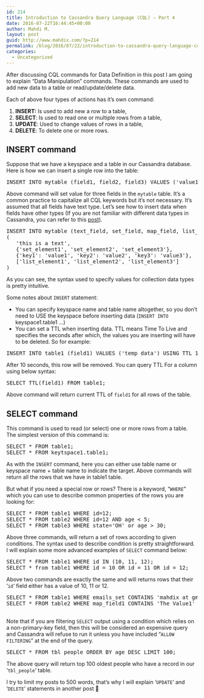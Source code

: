 ```yaml
---
id: 214
title: Introduction to Cassandra Query Language (CQL) – Part 4
date: 2016-07-22T16:44:45+00:00
author: Mahdi M.
layout: post
guid: http://www.mahdix.com/?p=214
permalink: /blog/2016/07/22/introduction-to-cassandra-query-language-cql-part-4/
categories:
  - Uncategorized
---
```

After discussing CQL commands for Data Definition in this post I am going to explain &#8220;Data Manipulation&#8221; commands. These commands are used to add new data to a table or read/update/delete data.

Each of above four types of actions has it&#8217;s own command:

  1. ****INSERT**:** Is used to add new a row to a table,
  2. **SELECT**: Is used to read one or multiple rows from a table,
  3. **UPDATE**: Used to change values of rows in a table,
  4. **DELETE**: To delete one or more rows.

## INSERT command

Suppose that we have a keyspace and a table in our Cassandra database. Here is how we can insert a single row into the table:

<pre>INSERT INTO mytable (field1, field2, field3) VALUES ('value1', 'value2', 'value3);</pre>

Above command will set value for three fields in the `mytable` table. It&#8217;s a common practice to capitalize all CQL keywords but it&#8217;s not necessary. It&#8217;s assumed that all fields have text type. Let&#8217;s see how to insert data when fields have other types (If you are not familiar with different data types in Cassandra, you can refer to this [post](http://www.mahdix.com/blog/2016/06/19/introduction-to-cassandra-query-language-cql-part-2/)).

<pre>INSERT INTO mytable (text_field, set_field, map_field, list_field) VALUES 
(
   'this is a text', 
   {'set_element1', 'set_element2', 'set_element3'}, 
   {'key1': 'value1', 'key2': 'value2', 'key3': 'value3'},
   ['list_element1', 'list_element2', 'list_element3']
)</pre>

As you can see, the syntax used to specify values for collection data types is pretty intuitive.

Some notes about `INSERT` statement:

  * You can specify keyspace name and table name altogether, so you don&#8217;t need to USE the keyspace before inserting data (`INSERT INTO` keyspace1.table1 &#8230;)
  * You can set a TTL when inserting data. TTL means Time To Live and specifies the seconds after which, the values you are inserting will have to be deleted. So for example:

<pre>INSERT INTO table1 (field1) VALUES ('temp_data') USING TTL 10;</pre>

After 10 seconds, this row will be removed. You can query TTL For a column using below syntax:

<pre>SELECT TTL(field1) FROM table1;</pre>

Above command will return current TTL of `field1` for all rows of the table.

## SELECT command

This command is used to read (or select) one or more rows from a table. The simplest version of this command is:

<pre>SELECT * FROM table1;
SELECT * FROM keytspace1.table1;</pre>

As with the `INSERT` command, here you can either use table name or keyspace name + table name to indicate the target. Above commands will return all the rows that we have in table1 table.

But what if you need a special row or rows? There is a keyword, &#8220;`WHERE`&#8221; which you can use to describe common properties of the rows you are looking for:

<pre>SELECT * FROM table1 WHERE id=12;
SELECT * FROM table2 WHERE id=12 AND age &lt; 5;
SELECT * FROM table3 WHERE state='OH' or age &gt; 30;</pre>

Above three commands, will return a set of rows according to given conditions. The syntax used to describe condition is pretty straightforward. I will explain some more advanced examples of `SELECT` command below:

<pre>SELECT * FROM table1 WHERE id IN (10, 11, 12);
SELECT * from table1 WHERE id = 10 OR id = 11 OR id = 12;</pre>

Above two commands are exactly the same and will returns rows that their &#8216;`id`&#8216; field either has a value of 10, 11 or 12.

<pre>SELECT * FROM table1 WHERE emails_set CONTAINS 'mahdix at gmail.com';
SELECT * FROM table2 WHERE map_field1 CONTAINS 'The Value1' OR map_field1 CONTAINS KEY 'OH';

</pre>

Note that if you are filtering `SELECT` output using a condition which relies on a non-primary-key field, then this will be considered an expensive query and Cassandra will refuse to run it unless you have included &#8220;`ALLOW FILTERING`&#8221; at the end of the query.

<pre>SELECT * FROM tbl_people ORDER BY age DESC LIMIT 100;</pre>

The above query will return top 100 oldest people who have a record in our &#8216;`tbl_people`&#8216; table.

I try to limit my posts to 500 words, that&#8217;s why I will explain &#8216;`UPDATE`&#8216; and &#8216;`DELETE`&#8216; statements in another post 🙂